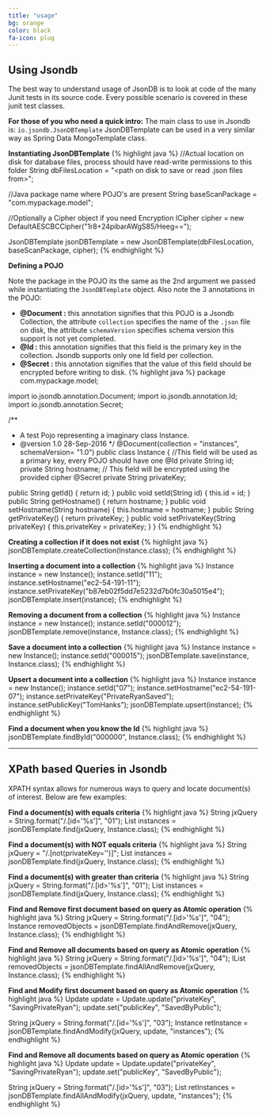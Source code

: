 ```yaml
---
title: "usage"
bg: orange
color: black
fa-icon: plug
---
```


## Using Jsondb

The best way to understand usage of JsonDB is to look at code of the many Junit tests in its source code. Every possible scenario is covered in these junit test classes.

**For those of you who need a quick intro:**
The main class to use in Jsondb is: `io.jsondb.JsonDBTemplate` JsonDBTemplate can be used in a very similar way as Spring Data MongoTemplate class.

**Instantiating JsonDBTemplate**
{% highlight java %}
//Actual location on disk for database files, process should have read-write permissions to this folder
String dbFilesLocation = "<path on disk to save or read .json files from>";

//Java package name where POJO's are present
String baseScanPackage = "com.mypackage.model";

//Optionally a Cipher object if you need Encryption
ICipher cipher = new DefaultAESCBCCipher("1r8+24pibarAWgS85/Heeg==");

JsonDBTemplate jsonDBTemplate = new JsonDBTemplate(dbFilesLocation, baseScanPackage, cipher);
{% endhighlight %}

**Defining a POJO**

Note the package in the POJO its the same as the 2nd argument we passed while instantiating the `JsonDBTemplate` object.
Also note the 3 annotations in the POJO:

- **@Document :** this annotation signifies that this POJO is a Jsondb Collection, the attribute `collection` specifies the name of the `.json` file on disk, the attribute `schemaVersion` specifies schema version this support is not yet completed.
- **@Id :** this annotation signifies that this field is the primary key in the collection. Jsondb supports only one Id field per collection.
- **@Secret :** this annotation signifies that the value of this field should be encrypted before writing to disk.
{% highlight java %}
package com.mypackage.model;

import io.jsondb.annotation.Document;
import io.jsondb.annotation.Id;
import io.jsondb.annotation.Secret;

/**
 * A test Pojo representing a imaginary class Instance.
 * @version 1.0 28-Sep-2016
 */
@Document(collection = "instances", schemaVersion= "1.0")
public class Instance {
  //This field will be used as a primary key, every POJO should have one
  @Id
  private String id;
  private String hostname;
  // This field will be encrypted using the provided cipher
  @Secret
  private String privateKey;

  public String getId() { return id; }
  public void setId(String id) { this.id = id; }
  public String getHostname() { return hostname; }
  public void setHostname(String hostname) { this.hostname = hostname; }
  public String getPrivateKey() { return privateKey; }
  public void setPrivateKey(String privateKey) { this.privateKey = privateKey; }
}
{% endhighlight %}

**Creating a collection if it does not exist**
{% highlight java %}
jsonDBTemplate.createCollection(Instance.class);
{% endhighlight %}

**Inserting a document into a collection**
{% highlight java %}
Instance instance = new Instance();
instance.setId("11");
instance.setHostname("ec2-54-191-11");
instance.setPrivateKey("b87eb02f5dd7e5232d7b0fc30a5015e4");
jsonDBTemplate.insert(instance);
{% endhighlight %}

**Removing a document from a collection**
{% highlight java %}
Instance instance = new Instance();
instance.setId("000012");
jsonDBTemplate.remove(instance, Instance.class);
{% endhighlight %}

**Save a document into a collection**
{% highlight java %}
Instance instance = new Instance();
instance.setId("000015");
jsonDBTemplate.save(instance, Instance.class);
{% endhighlight %}

**Upsert a document into a collection**
{% highlight java %}
Instance instance = new Instance();
instance.setId("07");
instance.setHostname("ec2-54-191-07");
instance.setPrivateKey("PrivateRyanSaved");
instance.setPublicKey("TomHanks");
jsonDBTemplate.upsert(instance);
{% endhighlight %}

**Find a document when you know the Id**
{% highlight java %}
jsonDBTemplate.findById("000000", Instance.class);
{% endhighlight %}

-------------------------

## XPath based Queries in Jsondb

XPATH syntax allows for numerous ways to query and locate document(s) of interest.
Below are few examples:

**Find a document(s) with equals criteria**
{% highlight java %}
String jxQuery = String.format("/.[id='%s']", "01");
List<Instance> instances = jsonDBTemplate.find(jxQuery, Instance.class);
{% endhighlight %}

**Find a document(s) with NOT equals criteria**
{% highlight java %}
String jxQuery = "/.[not(privateKey='')]";
List<Instance> instances = jsonDBTemplate.find(jxQuery, Instance.class);
{% endhighlight %}

**Find a document(s) with greater than criteria**
{% highlight java %}
String jxQuery = String.format("/.[id>'%s']", "01");
List<Instance> instances = jsonDBTemplate.find(jxQuery, Instance.class);
{% endhighlight %}

**Find and Remove first document based on query as Atomic operation**
{% highlight java %}
String jxQuery = String.format("/.[id>'%s']", "04");
Instance removedObjects = jsonDBTemplate.findAndRemove(jxQuery, Instance.class);
{% endhighlight %}

**Find and Remove all documents based on query as Atomic operation**
{% highlight java %}
String jxQuery = String.format("/.[id>'%s']", "04");
IList<Instance> removedObjects = jsonDBTemplate.findAllAndRemove(jxQuery, Instance.class);
{% endhighlight %}

**Find and Modify first document based on query as Atomic operation**
{% highlight java %}
Update update = Update.update("privateKey", "SavingPrivateRyan");
update.set("publicKey", "SavedByPublic");

String jxQuery = String.format("/.[id='%s']", "03");
Instance retInstance = jsonDBTemplate.findAndModify(jxQuery, update, "instances");
{% endhighlight %}

**Find and Remove all documents based on query as Atomic operation**
{% highlight java %}
Update update = Update.update("privateKey", "SavingPrivateRyan");
update.set("publicKey", "SavedByPublic");

String jxQuery = String.format("/.[id>'%s']", "03");
List<Instance> retInstances = jsonDBTemplate.findAllAndModify(jxQuery, update, "instances");
{% endhighlight %}
